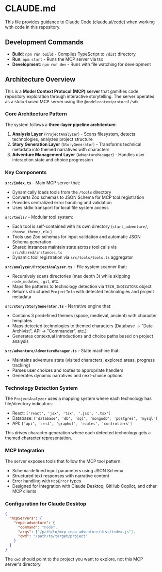 # CLAUDE.md

This file provides guidance to Claude Code (claude.ai/code) when working with code in this repository.

## Development Commands

- **Build**: `npm run build` - Compiles TypeScript to `/dist` directory
- **Run**: `npm start` - Runs the MCP server via tsx
- **Development**: `npm run dev` - Runs with file watching for development

## Architecture Overview

This is a **Model Context Protocol (MCP) server** that gamifies code repository exploration through interactive storytelling. The server operates as a stdio-based MCP server using the `@modelcontextprotocol/sdk`.

### Core Architecture Pattern

The system follows a **three-layer pipeline architecture**:

1. **Analysis Layer** (`ProjectAnalyzer`) - Scans filesystem, detects technologies, analyzes project structure
2. **Story Generation Layer** (`StoryGenerator`) - Transforms technical metadata into themed narratives with characters
3. **Adventure Management Layer** (`AdventureManager`) - Handles user interaction state and choice progression

### Key Components

**`src/index.ts`** - Main MCP server that:
- Dynamically loads tools from the `/tools` directory
- Converts Zod schemas to JSON Schema for MCP tool registration
- Provides centralized error handling and validation
- Uses stdio transport for local file system access

**`src/tools/`** - Modular tool system:
- Each tool is self-contained with its own directory (`start_adventure/`, `choose_theme/`, etc.)
- Tools use Zod schemas for input validation and automatic JSON Schema generation
- Shared instances maintain state across tool calls via `src/shared/instances.ts`
- Dynamic tool registration via `src/tools/tools.ts` aggregator

**`src/analyzer/ProjectAnalyzer.ts`** - File system scanner that:
- Recursively scans directories (max depth 3) while skipping `node_modules`, `.git`, etc.
- Maps file patterns to technology detection via `TECH_INDICATORS` object
- Returns structured `ProjectInfo` with detected technologies and project metadata

**`src/story/StoryGenerator.ts`** - Narrative engine that:
- Contains 3 predefined themes (space, medieval, ancient) with character templates
- Maps detected technologies to themed characters (Database → "Data Archivist", API → "Commander", etc.)
- Generates contextual introductions and choice paths based on project analysis

**`src/adventure/AdventureManager.ts`** - State machine that:
- Maintains adventure state (visited characters, explored areas, progress tracking)
- Parses user choices and routes to appropriate handlers
- Generates dynamic narratives and next-choice options

### Technology Detection System

The `ProjectAnalyzer` uses a mapping system where each technology has file/directory indicators:
- React: `['react', 'jsx', 'tsx', '.jsx', '.tsx']`
- Database: `['database', 'db', 'sql', 'mongodb', 'postgres', 'mysql']`
- API: `['api', 'rest', 'graphql', 'routes', 'controllers']`

This drives character generation where each detected technology gets a themed character representation.

### MCP Integration

The server exposes tools that follow the MCP tool pattern:
- Schema-defined input parameters using JSON Schema
- Structured text responses with narrative content
- Error handling with `McpError` types
- Designed for integration with Claude Desktop, GitHub Copilot, and other MCP clients

### Configuration for Claude Desktop

```json
{
  "mcpServers": {
    "repo-adventure": {
      "command": "node",
      "args": ["/path/to/mcp-repo-adventure/dist/index.js"],
      "cwd": "/path/to/target/project"
    }
  }
}
```

The `cwd` should point to the project you want to explore, not this MCP server's directory.